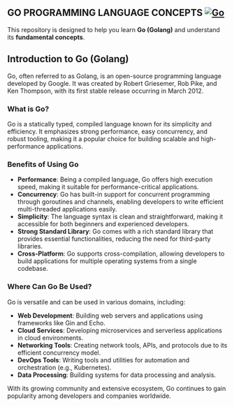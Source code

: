 ## GO PROGRAMMING LANGUAGE CONCEPTS [![Go](https://img.shields.io/badge/Go-Language-00ADD8)](https://golang.org/)

This repository is designed to help you learn **Go (Golang)** and understand its **fundamental concepts**.

## Introduction to Go (Golang)

Go, often referred to as Golang, is an open-source programming language developed by Google. It was created by Robert Griesemer, Rob Pike, and Ken Thompson, with its first stable release occurring in March 2012.

### What is Go?

Go is a statically typed, compiled language known for its simplicity and efficiency. It emphasizes strong performance, easy concurrency, and robust tooling, making it a popular choice for building scalable and high-performance applications.

### Benefits of Using Go

- **Performance**: Being a compiled language, Go offers high execution speed, making it suitable for performance-critical applications.
- **Concurrency**: Go has built-in support for concurrent programming through goroutines and channels, enabling developers to write efficient multi-threaded applications easily.
- **Simplicity**: The language syntax is clean and straightforward, making it accessible for both beginners and experienced developers.
- **Strong Standard Library**: Go comes with a rich standard library that provides essential functionalities, reducing the need for third-party libraries.
- **Cross-Platform**: Go supports cross-compilation, allowing developers to build applications for multiple operating systems from a single codebase.

### Where Can Go Be Used?

Go is versatile and can be used in various domains, including:

- **Web Development**: Building web servers and applications using frameworks like Gin and Echo.
- **Cloud Services**: Developing microservices and serverless applications in cloud environments.
- **Networking Tools**: Creating network tools, APIs, and protocols due to its efficient concurrency model.
- **DevOps Tools**: Writing tools and utilities for automation and orchestration (e.g., Kubernetes).
- **Data Processing**: Building systems for data processing and analysis.

With its growing community and extensive ecosystem, Go continues to gain popularity among developers and companies worldwide.
